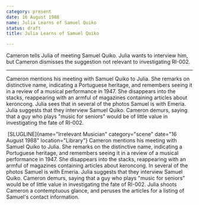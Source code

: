 ```yaml
---
category: present
date: 16 August 1988
name: Julia Learns of Samuel Quiko
status: draft
title: Julia Learns of Samuel Quiko

---
```

Cameron tells Julia of meeting Samuel Quiko. Julia wants to interview him, but Cameron dismisses the suggestion not relevant to investigating RI-002.

------

Cameron
mentions his meeting with Samuel Quiko to Julia. She remarks on distinctive
name, indicating a Portuguese heritage, and remembers seeing it in a
review of a musical performance in 1947. She disappears into the stacks,
reappearing with an armful of magazines containing articles about
keroncong. Julia sees that in several of the photos Samuel is with
Emeria. Julia suggests that they interview Samuel Quiko. Cameron demurs,
saying that a guy who plays "music for seniors" would be of little value
in investigating the fate of RI-002.

​           [SLUGLINE]{name="Irrelevant Musician" category="scene" date="16 August 1988" location="Library"}  Cameron mentions his meeting with Samuel Quiko to Julia. She remarks on the distinctive name, indicating a Portuguese heritage, and remembers seeing it in a review of a musical performance in 1947. She disappears into the stacks, reappearing with an armful of magazines containing articles about keroncong. In several of the photos Samuel is with Emeria. Julia suggests that they interview Samuel Quiko. Cameron demurs, saying that a guy who plays "music for seniors" would be of little value in investigating the fate of RI-002. Julia shoots Cameron a contemptuous glance, and peruses the articles for a listing of Samuel's contact information. 
